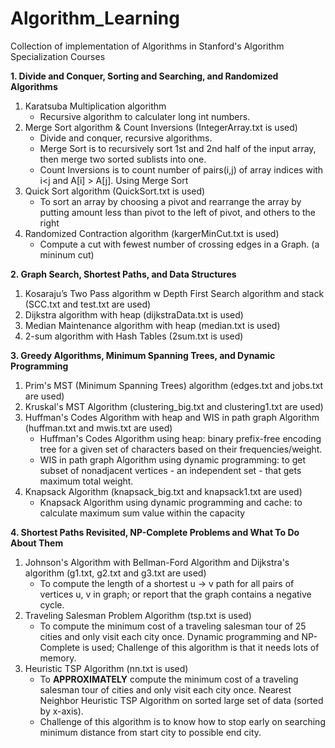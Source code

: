 # Algorithm_Learning

Collection of implementation of Algorithms in Stanford's Algorithm Specialization Courses

**1. Divide and Conquer, Sorting and Searching, and Randomized Algorithms**
1. Karatsuba Multiplication algorithm <br />
      - Recursive algorithm to calculater long int numbers. <br />
2. Merge Sort algorithm & Count Inversions (IntegerArray.txt is used) <br />
      - Divide and conquer, recursive algorithms. <br />
      - Merge Sort is to recursively sort 1st and 2nd half of the input array, then merge two sorted sublists into one. <br />
      - Count Inversions is to count number of pairs(i,j) of array indices with i<j and A[i] > A[j]. Using Merge Sort  <br />
3. Quick Sort algorithm (QuickSort.txt is used)  <br />
      - To sort an array by choosing a pivot and rearrange the array by putting amount less than pivot to the left of pivot, and others to the right <br />
4. Randomized Contraction algorithm (kargerMinCut.txt is used)  <br />
      - Compute a cut with fewest number of crossing edges in a Graph. (a mininum cut) <br />

**2. Graph Search, Shortest Paths, and Data Structures**
1. Kosaraju’s Two Pass algorithm w Depth First Search algorithm and stack (SCC.txt and test.txt are used)
2. Dijkstra algorithm with heap (dijkstraData.txt is used)
3. Median Maintenance algorithm with heap (median.txt is used)
4. 2-sum algorithm with Hash Tables (2sum.txt is used)


**3. Greedy Algorithms, Minimum Spanning Trees, and Dynamic Programming**
1. Prim's MST (Minimum Spanning Trees) algorithm (edges.txt and jobs.txt are used)
2. Kruskal's MST Algorithm (clustering_big.txt and clustering1.txt are used)
3. Huffman's Codes Algorithm with heap and WIS in path graph Algorithm  (huffman.txt and mwis.txt are used) <br />
      - Huffman's Codes Algorithm using heap: binary prefix-free encoding tree for a given set of characters based on their frequencies/weight. <br />
      - WIS in path graph Algorithm using dynamic programming: to get subset of nonadjacent vertices - an independent set - that gets maximum total weight. <br />
4. Knapsack Algorithm (knapsack_big.txt and knapsack1.txt are used) <br />
      - Knapsack Algorithm using dynamic programming and cache: to calculate maximum sum value within the capacity <br />


**4. Shortest Paths Revisited, NP-Complete Problems and What To Do About Them**
1. Johnson's Algorithm with Bellman-Ford Algorithm and Dijkstra's algorithm (g1.txt, g2.txt and g3.txt are used) <br />
      - To compute the length of a shortest u -> v path for all pairs of vertices u, v in graph; or report that the graph contains a negative cycle. <br />
2. Traveling Salesman Problem Algorithm (tsp.txt is used) <br />
      - To compute the minimum cost of a traveling salesman tour of 25 cities and only visit each city once. Dynamic programming and NP-Complete is used;
            Challenge of this algorithm is that it needs lots of memory. <br />
3. Heuristic TSP Algorithm (nn.txt is used) <br />
      - To **APPROXIMATELY** compute the minimum cost of a traveling salesman tour of cities and only visit each city once. Nearest Neighbor Heuristic TSP Algorithm on sorted large set of data (sorted by x-axis). <br />
      - Challenge of this algorithm is to know how to stop early on searching minimum distance from start city to possible end city. <br />
